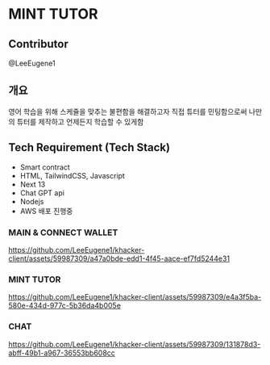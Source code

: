 # MINT TUTOR

## Contributor

@LeeEugene1

## 개요
영어 학습을 위해 스케쥴을 맞추는 불편함을 해결하고자
직접 튜터를 민팅함으로써 나만의 튜터를 제작하고 언제든지 학습할 수 있게함

## Tech Requirement (Tech Stack)
- Smart contract
- HTML, TailwindCSS, Javascript
- Next 13
- Chat GPT api
- Nodejs
- AWS 배포 진행중

### MAIN & CONNECT WALLET
https://github.com/LeeEugene1/khacker-client/assets/59987309/a47a0bde-edd1-4f45-aace-ef7fd5244e31

### MINT TUTOR
https://github.com/LeeEugene1/khacker-client/assets/59987309/e4a3f5ba-580e-434d-977c-5b36da4b005e

### CHAT
https://github.com/LeeEugene1/khacker-client/assets/59987309/131878d3-abff-49b1-a967-36553bb608cc
